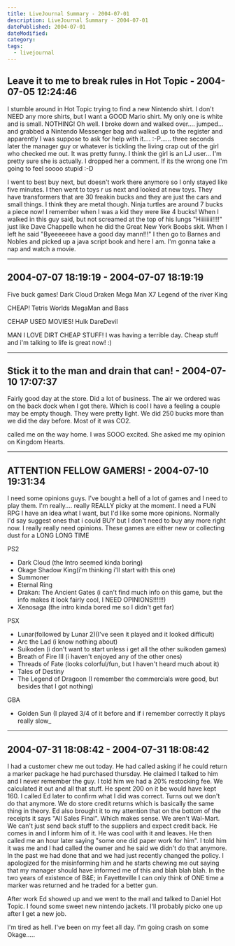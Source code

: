 ```yaml
---
title: LiveJournal Summary - 2004-07-01
description: LiveJournal Summary - 2004-07-01
datePublished: 2004-07-01
dateModified:
category:
tags:
  - livejournal
---
```


## Leave it to me to break rules in Hot Topic - 2004-07-05 12:24:46

I stumble around in Hot Topic trying to find a new Nintendo shirt. I don't NEED any more shirts, but I want a GOOD Mario shirt. My only one is white and is small. NOTHING! Oh well. I broke down and walked over.... jumped... and grabbed a Nintendo Messenger bag and walked up to the register and apparently I was suppose to ask for help with it.... :-P...... three seconds later the manager guy or whatever is tickling the living crap out of the girl who checked me out. It was pretty funny. I think the girl is an LJ user... I'm pretty sure she is actually. I dropped her a comment. If its the wrong one I'm going to feel soooo stupid :-D

I went to best buy next, but doesn't work there anymore so I only stayed like five minutes. I then went to toys r us next and looked at new toys. They have transformers that are 30 freakin bucks and they are just the cars and small things. I think they are metal though. Ninja turtles are around 7 bucks a piece now! I remember when I was a kid they were like 4 bucks! When I walked in this guy said, but not screamed at the top of his lungs "Hiiiiiiii!!!!" just like Dave Chappelle when he did the Great New York Boobs skit. When I left he said "Byeeeeeee have a good day mann!!!" I then go to Barnes and Nobles and picked up a java script book and here I am. I'm gonna take a nap and watch a movie.

---

## 2004-07-07 18:19:19 - 2004-07-07 18:19:19

Five buck games!
Dark Cloud
Draken
Mega Man X7
Legend of the river King

CHEAP!
Tetris Worlds
MegaMan and Bass

CEHAP USED MOVIES!
Hulk
DareDevil

MAN I LOVE DIRT CHEAP STUFF!
I was having a terrible day. Cheap stuff and i'm talking to life is great now! :)

---

## Stick it to the man and drain that can! - 2004-07-10 17:07:37

Fairly good day at the store. Did a lot of business. The air we ordered was on the back dock when I got there. Which is cool I have a feeling a couple may be empty though. They were pretty light. We did 250 bucks more than we did the day before. Most of it was CO2.

called me on the way home. I was SOOO excited. She asked me my opinion on Kingdom Hearts.

---

## ATTENTION FELLOW GAMERS! - 2004-07-10 19:31:34

I need some opinions guys. I've bought a hell of a lot of games and I need to play them. I'm really.... really REALLY picky at the moment. I need a FUN RPG I have an idea what I want, but I'd like some more opinions. Normally I'd say suggest ones that i could BUY but I don't need to buy any more right now. I really really need opinions. These games are either new or collecting dust for a LONG LONG TIME

PS2
- Dark Cloud (the Intro seemed kinda boring)
- Okage Shadow King(i'm thinking i'll start with this one)
- Summoner
- Eternal Ring
- Drakan: The Ancient Gates (i can't find much info on this game, but the info makes it look fairly cool, I NEED OPINIONS!!!!!!)
- Xenosaga (the intro kinda bored me so I didn't get far)

PSX
- Lunar(followed by Lunar 2)(I've seen it played and it looked difficult)
- Arc the Lad (i know nothing about)
- Suikoden (i don't want to start unless i get all the other suikoden games)
- Breath of Fire III (i haven't enjoyed any of the other ones)
- Threads of Fate (looks colorful/fun, but I haven't heard much about it)
- Tales of Destiny
- The Legend of Dragoon (I remember the commercials were good, but besides that I got nothing)

GBA
- Golden Sun (I played 3/4 of it before and if i remember correctly it plays really slow\_

---

## 2004-07-31 18:08:42 - 2004-07-31 18:08:42

I had a customer chew me out today. He had called asking if he could return a marker package he had purchased thursday. He claimed I talked to him and I never remember the guy. I told him we had a 20% restocking fee. We calculated it out and all that stuff. He spent 200 on it be would have kept 160. I called Ed later to confirm what I did was correct. Turns out we don't do that anymore. We do store credit returns which is basically the same thing in theory. Ed also brought it to my attention that on the bottom of the receipts it says "All Sales Final". Which makes sense. We aren't Wal-Mart. We can't just send back stuff to the suppliers and expect credit back. He comes in and I inform him of it. He was cool with it and leaves. He then called me an hour later saying "some one did paper work for him". I told him it was me and I had called the owner and he said we didn't do that anymore. In the past we had done that and we had just recently changed the policy. I apologized for the misinforming him and he starts chewing me out saying that my manager should have informed me of this and blah blah blah. In the two years of existence of B&E; in Fayetteville I can only think of ONE time a marker was returned and he traded for a better gun.

After work Ed showed up and we went to the mall and talked to Daniel Hot Topic. I found some sweet new nintendo jackets. I'll probably picko one up after I get a new job.

I'm tired as hell. I've been on my feet all day. I'm going crash on some Okage.....
